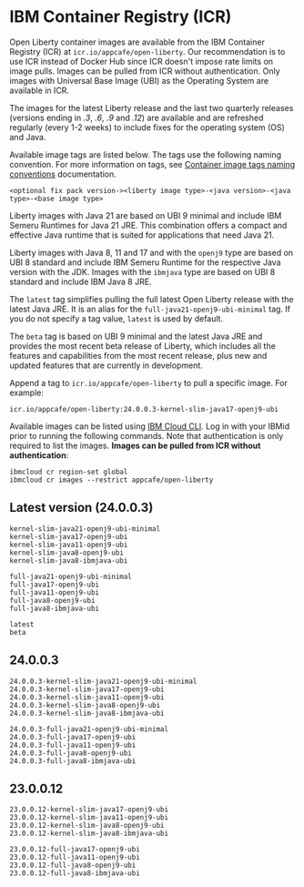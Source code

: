 
# IBM Container Registry (ICR)

Open Liberty container images are available from the IBM Container Registry (ICR) at `icr.io/appcafe/open-liberty`. Our recommendation is to use ICR instead of Docker Hub since ICR doesn't impose rate limits on image pulls. Images can be pulled from ICR without authentication. Only images with Universal Base Image (UBI) as the Operating System are available in ICR.

The images for the latest Liberty release and the last two quarterly releases (versions ending in _.3_, _.6_, _.9_ and _.12_) are available and are refreshed regularly (every 1-2 weeks) to include fixes for the operating system (OS) and Java.

Available image tags are listed below. The tags use the following naming convention. For more information on tags, see [Container image tags naming conventions](https://docs-draft-openlibertyio.mqj6zf7jocq.us-south.codeengine.appdomain.cloud/docs/latest/container-images.html#tags) documentation.
```
<optional fix pack version-><liberty image type>-<java version>-<java type>-<base image type>
```

Liberty images with Java 21 are based on UBI 9 minimal and include IBM Semeru Runtimes for Java 21 JRE. This combination offers a compact and effective Java runtime that is suited for applications that need Java 21.

Liberty images with Java 8, 11 and 17 and with the `openj9` type are based on UBI 8 standard and include IBM Semeru Runtime for the respective Java version with the JDK. Images with the `ibmjava` type are based on UBI 8 standard and include IBM Java 8 JRE.

The `latest` tag simplifies pulling the full latest Open Liberty release with the latest Java JRE. It is an alias for the `full-java21-openj9-ubi-minimal` tag. If you do not specify a tag value, `latest` is used by default.

The `beta` tag is based on UBI 9 minimal and the latest Java JRE and provides the most recent beta release of Liberty, which includes all the features and capabilities from the most recent release, plus new and updated features that are currently in development.

Append a tag to `icr.io/appcafe/open-liberty` to pull a specific image. For example: 
```
icr.io/appcafe/open-liberty:24.0.0.3-kernel-slim-java17-openj9-ubi
```

Available images can be listed using [IBM Cloud CLI](https://cloud.ibm.com/docs/cli?topic=cli-getting-started). Log in with your IBMid prior to running the following commands. Note that authentication is only required to list the images. **Images can be pulled from ICR without authentication**: 
```
ibmcloud cr region-set global 
ibmcloud cr images --restrict appcafe/open-liberty
```

## Latest version (24.0.0.3)

```
kernel-slim-java21-openj9-ubi-minimal
kernel-slim-java17-openj9-ubi
kernel-slim-java11-openj9-ubi
kernel-slim-java8-openj9-ubi
kernel-slim-java8-ibmjava-ubi

full-java21-openj9-ubi-minimal
full-java17-openj9-ubi
full-java11-openj9-ubi
full-java8-openj9-ubi
full-java8-ibmjava-ubi

latest
beta
```

## 24.0.0.3

```
24.0.0.3-kernel-slim-java21-openj9-ubi-minimal
24.0.0.3-kernel-slim-java17-openj9-ubi
24.0.0.3-kernel-slim-java11-openj9-ubi
24.0.0.3-kernel-slim-java8-openj9-ubi
24.0.0.3-kernel-slim-java8-ibmjava-ubi

24.0.0.3-full-java21-openj9-ubi-minimal
24.0.0.3-full-java17-openj9-ubi
24.0.0.3-full-java11-openj9-ubi
24.0.0.3-full-java8-openj9-ubi
24.0.0.3-full-java8-ibmjava-ubi
```

## 23.0.0.12

```
23.0.0.12-kernel-slim-java17-openj9-ubi
23.0.0.12-kernel-slim-java11-openj9-ubi
23.0.0.12-kernel-slim-java8-openj9-ubi
23.0.0.12-kernel-slim-java8-ibmjava-ubi

23.0.0.12-full-java17-openj9-ubi
23.0.0.12-full-java11-openj9-ubi
23.0.0.12-full-java8-openj9-ubi
23.0.0.12-full-java8-ibmjava-ubi
```
